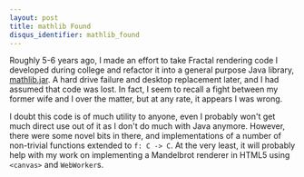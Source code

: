 ```yaml
---
layout: post
title: mathlib Found
disqus_identifier: mathlib_found
---
```

Roughly 5-6 years ago, I made an effort to take Fractal rendering code I
developed during college and refactor it into a general purpose Java library,
[mathlib.jar](https://github.com/iande/mathlib).  A hard drive failure and
desktop replacement later, and I had assumed that code was lost.  In fact,
I seem to recall a fight between my former wife and I over the matter, but at
any rate, it appears I was wrong.

I doubt this code is of much utility to anyone, even I probably won't get
much direct use out of it as I don't do much with Java anymore.  However,
there were some novel bits in there, and implementations of a number of
non-trivial functions extended to `f: C -> C`.  At the very least, it will
probably help with my work on implementing a Mandelbrot renderer in HTML5
using `<canvas>` and `WebWorker`s.
